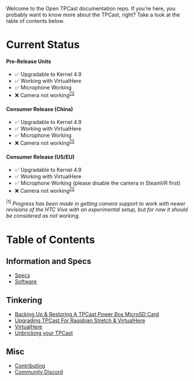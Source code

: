 Welcome to the Open TPCast documentation repo. If you're here, you probably want to know more about the TPCast, right? Take a look at the table of contents below.

# Current Status

#### Pre-Release Units
- :white_check_mark: Upgradable to Kernel 4.9
- :white_check_mark: Working with VirtualHere
- :white_check_mark: Microphone Working
- :x: Camera not working<sup>[[1]](#f1)</sup>

#### Consumer Release (China)
- :white_check_mark: Upgradable to Kernel 4.9
- :white_check_mark: Working with VirtualHere
- :white_check_mark: Microphone Working
- :x: Camera not working<sup>[[1]](#f1)</sup>

#### Consumer Release (US/EU)
- :white_check_mark: Upgradable to Kernel 4.9
- :white_check_mark: Working with VirtualHere
- :white_check_mark: Microphone Working (please disable the camera in SteamVR first)
- :x: Camera not working<sup>[[1]](#f1)</sup>

<sup><a name="f1">[1]</a></sup> *Progress has been made in getting camera support to work with newer revisions of the HTC Vive with an experimental setup, but for now it should be considered as not working.*

# Table of Contents

## Information and Specs

- [Specs](SPECS.md)
- [Software](SOFTWARE.md)

## Tinkering

- [Backing Up & Restoring A TPCast Power Box MicroSD Card](guides/SDCARD.md)
- [Upgrading TPCast For Raspbian Stretch & VirtualHere](guides/UPGRADE.md)
- [VirtualHere](guides/VIRTUALHERE.md)
- [Unbricking your TPCast](guides/UNBRICKING.md)

## Misc

- [Contributing](CONTRIBUTING.md)
- [Community Discord](https://discord.gg/kAbqRGC)
